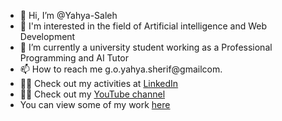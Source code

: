 - 👋 Hi, I’m @Yahya-Saleh
- 👀 I'm interested in the field of Artificial intelligence and Web Development
- 🌱 I’m currently a university student working as a Professional Programming and AI Tutor
- 📫 How to reach me g.o.yahya.sherif@gmailcom.
- 👨‍💻 Check out my activities at [LinkedIn](https://www.linkedin.com/in/yahya-saleh-015a231a3)
- 👨‍🏫 Check out my [YouTube channel](https://www.youtube.com/channel/UC9ahs2FVjiZUJ5-EduFEDvw)
- You can view some of my work [here](https://github.com/Yahya-Saleh/Projects)

